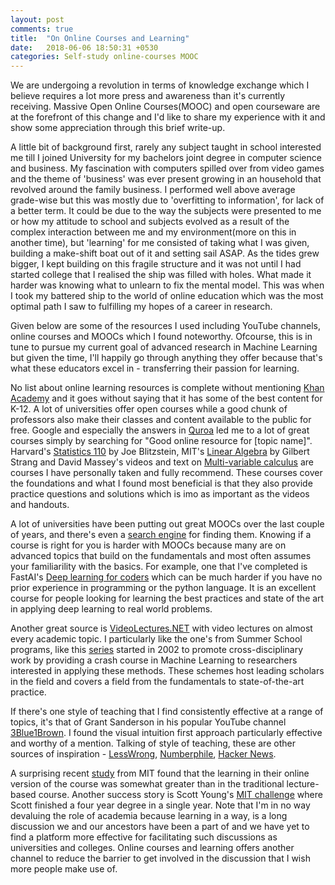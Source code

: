 ```yaml
---
layout: post
comments: true
title:  "On Online Courses and Learning"
date:   2018-06-06 18:50:31 +0530
categories: Self-study online-courses MOOC
---
```

We are undergoing a revolution in terms of knowledge exchange which I believe requires a lot more press and awareness than it's currently receiving. Massive Open Online Courses(MOOC) and open courseware are at the forefront of this change and I'd like to share my experience with it and show some appreciation through this brief write-up.  

A little bit of background first, rarely any subject taught in school interested me till I joined University for my bachelors joint degree in computer science and business. My fascination with computers spilled over from video games and the theme of 'business' was ever present growing in an household that revolved around the family business. I performed well above average grade-wise but this was mostly due to 'overfitting to information', for lack of a better term. It could be due to the way the subjects were presented to me or how my attitude to school and subjects evolved as a result of the complex interaction between me and my environment(more on this in another time), but 'learning' for me consisted of taking what I was given, building a make-shift boat out of it and setting sail ASAP. As the tides grew bigger, I kept building on this fragile structure and it was not until I had started college that I realised the ship was filled with holes. What made it harder was knowing what to unlearn to fix the mental model. This was when I took my battered ship to the world of online education which was the most optimal path I saw to fulfilling my hopes of a career in research. 

Given below are some of the resources I used including YouTube channels, online courses and MOOCs which I found noteworthy. Ofcourse, this is in tune to pursue my current goal of advanced research in Machine Learning but given the time, I'll happily go through anything they offer because that's what these educators excel in - transferring their passion for learning.  

No list about online learning resources is complete without mentioning [Khan Academy](https://www.khanacademy.org/) and it goes without saying that it has some of the best content for K-12. A lot of universities offer open courses while a good chunk of professors also make their classes and content available to the public for free. Google and especially the answers in [Quroa](https://www.quora.com/) led me to a lot of great courses simply by searching for "Good online resource for [topic name]". Harvard's [Statistics 110](https://projects.iq.harvard.edu/stat110/home) by Joe Blitzstein, MIT's [Linear Algebra](https://ocw.mit.edu/courses/mathematics/18-06-linear-algebra-spring-2010/) by Gilbert Strang and David Massey's videos and text on [Multi-variable calculus](http://centerofmath.org/videos/index.html#subject5) are courses I have personally taken and fully recommend. These courses cover the foundations and what I found most beneficial is that they also provide practice questions and solutions which is imo as important as the videos and handouts. 

A lot of universities have been putting out great MOOCs over the last couple of years, and there's even a [search engine](https://www.class-central.com) for finding them. Knowing if a course is right for you is harder with MOOCs because many are on advanced topics that build on the fundamentals and most often assumes your familiarility with the basics. For example, one that I've completed is FastAI's [Deep learning for coders](http://www.fast.ai/) which can be much harder if you have no prior experience in programming or the python language. It is an excellent course for people looking for learning the best practices and state of the art in applying deep learning to real world problems. 

Another great source is [VideoLectures.NET](http://videolectures.net/) with video lectures on almost every academic topic. I particularly like the one's from Summer School programs, like this [series](http://videolectures.net/site/search/?q=mlss) started in 2002 to promote cross-disciplinary work by providing a crash course in Machine Learning to researchers interested in applying these methods. These schemes host leading scholars in the field and covers a field from the fundamentals to state-of-the-art practice. 

If there's one style of teaching that I find consistently effective at a range of topics, it's that of Grant Sanderson in his popular YouTube channel [3Blue1Brown](https://www.youtube.com/channel/UCYO_jab_esuFRV4b17AJtAw/featured). I found the visual intuition first approach particularly effective and worthy of a mention. Talking of style of teaching, these are other sources of inspiration - [LessWrong](https://www.lesswrong.com), [Numberphile](https://www.youtube.com/user/numberphile), [Hacker News](https://news.ycombinator.com/).

A surprising recent [study](http://news.mit.edu/2014/study-shows-online-courses-effective-0924) from MIT found that the learning in their online version of the course was somewhat greater than in the traditional lecture-based course. Another success story is Scott Young's [MIT challenge](https://www.scotthyoung.com/blog/myprojects/mit-challenge-2/) where Scott finished a four year degree in a single year. Note that I'm in no way devaluing the role of academia because learning in a way, is a long discussion we and our ancestors have been a part of and we have yet to find a platform more effective for facilitating such discussions as universities and colleges. Online courses and learning offers another channel to reduce the barrier to get involved in the discussion that I wish more people make use of. 

